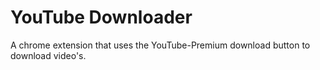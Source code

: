 # YouTube Downloader
A chrome extension that uses the YouTube-Premium download button to download video's.
